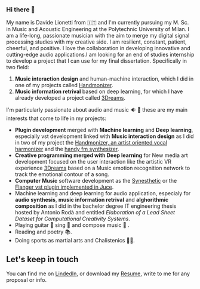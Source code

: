 ### Hi there 👋

My name is Davide Lionetti from :it: and I'm currently pursuing my M. Sc. in Music and Acoustic Engineering at the Polytechnic University of Milan. 
I am a life-long, passionate musician with the aim to merge my digital signal processing
studies with my creative side. I am resilient, constant, patient, cheerful, and positive. I love the collaboration in developing innovative and cutting-edge audio applications.I am looking for an end of studies internship to develop a project that I can use for my final dissertation. Specifically in two field:
1. **Music interaction design** and human-machine
interaction, which I did in one of my projects called [Handmonizer](https://github.com/EllDy96/Handmonizer).
2. **Music information retrival** based on deep learning, for which I have already
developed a project called [3Dreams](https://github.com/EllDy96/3Dreams).

I'm particularly passionate about audio and music :sound: :musical_note: these are my main interests that come to life in my projects:

- **Plugin development** merged with **Machine learning** and **Deep learning**, especially vst development linked with **Music interaction design** as I did in two of my project the [Handmonizer, an artist oriented vocal harmonizer](https://github.com/EllDy96/Handmonizer) and the [handy fm synthesizer](https://github.com/EllDy96/ComputerMusicProjects/tree/Homework3).
- **Creative programming merged with Deep learning**  for New media art development focused on the user interaction like the artistic VR experience [3Dreams](https://github.com/EllDy96/3Dreams) based on a Music emotion recognition network to track the emotional contour of a song.
- **Computer Music** software development as the [Synesthetic](https://github.com/EllDy96/Synesthetic) or the [Flanger vst plugin implemented in Juce](https://github.com/EllDy96/ComputerMusicProjects/tree/Homework2).
- Machine learning and deep learning for audio application, especialy for **audio synthesis**, **music information retrival** and **alghorithmic composition** as I did in the bachelor degree IT engineering thesis hosted by Antonio Rodà and entitled 
*Elaboration of a Lead Sheet Dataset for Computational Creativity Systems*. 
- Playing guitar 🎸  sing  :microphone: and compose music :musical_score: .
- Reading and poetry :books:. 
- Doing sports as martial arts and Chalistenics :running_man:.
## Let's keep in touch
You can find me on [LindedIn](https://www.linkedin.com/in/davide-lionetti-896814194/), or download my [Resume](https://github.com/EllDy96/EllDy96/blob/main/DavideLionettiResume.pdf), write to me for any proposal or info. 
<!--
**EllDy96/EllDy96** is a ✨ _special_ ✨ repository because its `README.md` (this file) appears on your GitHub profile.

Here are some ideas to get you started:

-  I’m currently working on ...
- 🌱 I’m currently learning ...
- 👯 I’m looking to collaborate on ...
- 🤔 I’m looking for help with ...
- 💬 Ask me about ...
- 📫 How to reach me: ...
- 😄 Pronouns: ...
- ⚡ Fun fact: ...
-->
